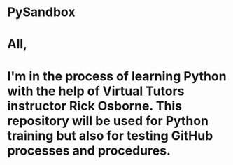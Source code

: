 # PySandbox

# All,
# I'm in the process of learning Python with the help of Virtual Tutors instructor Rick Osborne. This repository will be used for Python training but also for testing GitHub processes and procedures.
